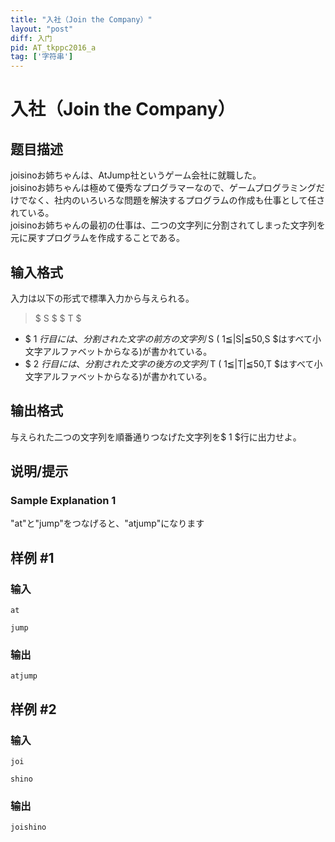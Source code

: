 ```yaml
---
title: "入社（Join the Company）"
layout: "post"
diff: 入门
pid: AT_tkppc2016_a
tag: ['字符串']
---
```


# 入社（Join the Company）

## 题目描述

[problemUrl]: https://atcoder.jp/contests/tkppc2/tasks/tkppc2016_a

joisinoお姉ちゃんは、AtJump社というゲーム会社に就職した。  
 joisinoお姉ちゃんは極めて優秀なプログラマーなので、ゲームプログラミングだけでなく、社内のいろいろな問題を解決するプログラムの作成も仕事として任されている。  
 joisinoお姉ちゃんの最初の仕事は、二つの文字列に分割されてしまった文字列を元に戻すプログラムを作成することである。

## 输入格式

入力は以下の形式で標準入力から与えられる。

> $ S $ $ T $

- $ 1 $行目には、分割された文字の前方の文字列$ S $($ 1≦|S|≦50,S $はすべて小文字アルファベットからなる)が書かれている。
- $ 2 $行目には、分割された文字の後方の文字列$ T $($ 1≦|T|≦50,T $はすべて小文字アルファベットからなる)が書かれている。

## 输出格式

与えられた二つの文字列を順番通りつなげた文字列を$ 1 $行に出力せよ。

## 说明/提示

### Sample Explanation 1

"at"と"jump"をつなげると、"atjump"になります

## 样例 #1

### 输入

```
at
jump
```

### 输出

```
atjump
```

## 样例 #2

### 输入

```
joi
shino
```

### 输出

```
joishino
```

